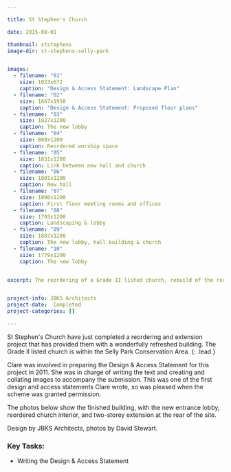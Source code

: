 ```yaml
---

title: St Stephen's Church

date: 2015-08-01

thumbnail: ststephens
image-dir: st-stephens-selly-park


images:
  - filename: "01"
    size: 1023x672
    caption: "Design & Access Statement: Landscape Plan"
  - filename: "02"
    size: 1667x1950
    caption: "Design & Access Statement: Proposed floor plans"
  - filename: "03"
    size: 1827x1200
    caption: The new lobby
  - filename: "04"
    size: 808x1200
    caption: Reordered worship space
  - filename: "05"
    size: 1831x1200
    caption: Link between new hall and church
  - filename: "06"
    size: 1801x1200
    caption: New hall
  - filename: "07"
    size: 1800x1200
    caption: First floor meeting rooms and offices
  - filename: "08"
    size: 1793x1200
    caption: Landscaping & lobby
  - filename: "09"
    size: 1807x1200
    caption: The new lobby, hall building & church
  - filename: "10"
    size: 1779x1200
    caption: The new lobby


excerpt: The reordering of a Grade II listed church, rebuild of the rear meeting room block, and development of a lobby linking the two buildings. Clare wrote the design and access statement for this project. 


project-info: JBKS Architects
project-date:  Completed
project-categories: []

---
```



St Stephen's Church have just completed a reordering and extension project that has provided them with a wonderfully refreshed building. The Grade II listed church is within the Selly Park Conservation Area. 
{: .lead }

Clare was involved in preparing the Design & Access Statement for this project in 2011. She was in charge of writing the text and creating and collating images to accompany the submission. This was one of the first design and access statements Clare wrote, so was pleased when the scheme was granted permission. 

The photos below show the finished building, with the new entrance lobby, reordered church interior, and two-storey extension at the rear of the site. 

Design by JBKS Architects, photos by David Stewart.


### Key Tasks:

- Writing the Design & Access Statement














